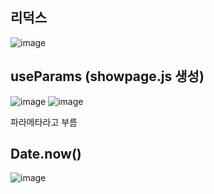 ## 리덕스
![image](https://github.com/hyejin192/react_basic/assets/129017064/6a447f80-72d4-463f-a5e0-d82b15ae5bc2)

## useParams  (showpage.js 생성)
![image](https://github.com/hyejin192/react_basic/assets/129017064/38c019e6-0964-4d71-923d-36559982a0aa)
![image](https://github.com/hyejin192/react_basic/assets/129017064/1a4fcc87-dce0-4da2-be92-b08503b421de)

  파라메타라고 부름
  
## Date.now()
![image](https://github.com/hyejin192/react_basic/assets/129017064/087fc711-085d-4322-b287-eee919b21c80)


